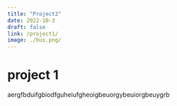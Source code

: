 ```yaml
---
title: "Project2"
date: 2022-10-3
draft: false
link: /project1/
image: ./bus.png/
---
```


# project 1

aergfbduifgbiodfguheiufgheoigbeuorgybeuiorgbeuygrb